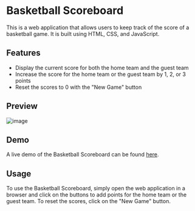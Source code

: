 # Basketball Scoreboard

This is a web application that allows users to keep track of the score of a basketball game. It is built using HTML, CSS, and JavaScript.

<!-- ![Basketball Scoreboard](img.png) -->

## Features

- Display the current score for both the home team and the guest team
- Increase the score for the home team or the guest team by 1, 2, or 3 points
- Reset the scores to 0 with the "New Game" button

## Preview
![image](https://github.com/user-attachments/assets/78979e71-3529-46f8-a02e-a19d2f086dd4)


## Demo

A live demo of the Basketball Scoreboard can be found [here](https://basketball-scorecard.vercel.app/).

## Usage

To use the Basketball Scoreboard, simply open the web application in a browser and click on the buttons to add points for the home team or the guest team. To reset the scores, click on the "New Game" button.

